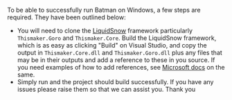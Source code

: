 To be able to successfully run Batman on Windows, a few steps are required. They have been outlined below:
+ You will need to clone the [LiquidSnow](https://github.com/thismaker/LiquidSnow) framework particularly `Thismaker.Goro` and `Thismaker.Core`. Build the LiquidSnow framework, which is as easy as clicking "Build" on Visual Studio, and copy the output in `Thismaker.Core.dll` and `Thismaker.Goro.dll` plus any files that may be in their outputs and add a reference to these in you source. If you need examples of how to add references, see [Microsoft docs](docs.microsoft.com) on the same.
+ Simply run and the project should build successfully. If you have any issues please raise them so that we can assist you. Thank you
